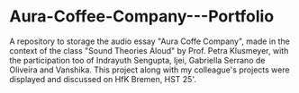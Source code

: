 # Aura-Coffee-Company---Portfolio
A repository to storage the audio essay "Aura Coffe Company", made in the context of the class "Sound Theories Aloud" by Prof. Petra Klusmeyer, with the participation too of Indrayuth Sengupta, Ijei, Gabriella Serrano de Oliveira and Vanshika. This project along with my colleague's projects were displayed and discussed on HfK Bremen, HST 25'.
